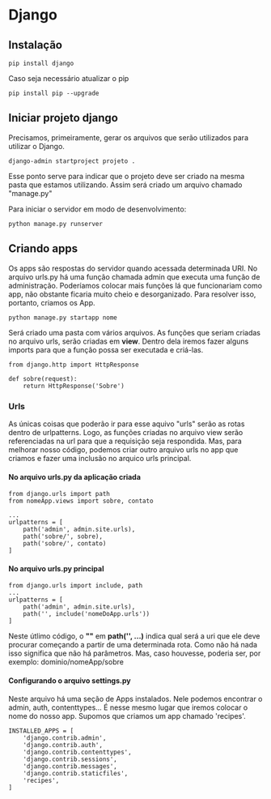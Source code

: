 # Django

## Instalação
```
pip install django
```

Caso seja necessário atualizar o pip
```
pip install pip --upgrade
```

## Iniciar projeto django
Precisamos, primeiramente, gerar os arquivos que serão utilizados para utilizar o Django.
```
django-admin startproject projeto .
```
Esse ponto serve para indicar que o projeto deve ser criado na mesma pasta que estamos utilizando. Assim será criado um arquivo chamado "manage.py"


Para iniciar o servidor em modo de desenvolvimento:
```
python manage.py runserver
```

## Criando apps
Os apps são respostas do servidor quando acessada determinada URI. No arquivo urls.py há uma função chamada admin que executa uma função de administração. Poderíamos colocar mais funções lá que funcionariam como app, não obstante ficaria muito cheio e desorganizado. Para resolver isso, portanto, criamos os App.

```
python manage.py startapp nome
```

Será criado uma pasta com vários arquivos. As funções que seriam criadas no arquivo urls, serão criadas em **view**. Dentro dela iremos fazer alguns imports para que a função possa ser executada e criá-las.
```
from django.http import HttpResponse

def sobre(request):
    return HttpResponse('Sobre')
```

### Urls
As únicas coisas que poderão ir para esse aquivo "urls" serão as rotas dentro de urlpatterns. Logo, as funções criadas no arquivo view serão referenciadas na url para que a requisição seja respondida. Mas, para melhorar nosso código, podemos criar outro arquivo urls no app que criamos e fazer uma inclusão no arquico urls principal.

#### No arquivo urls.py da aplicação criada
```
from django.urls import path
from nomeApp.views import sobre, contato

...
urlpatterns = [
    path('admin', admin.site.urls),
    path('sobre/', sobre),
    path('sobre/', contato)
]
```

#### No arquivo urls.py principal
```
from django.urls import include, path
...
urlpatterns = [
    path('admin', admin.site.urls),
    path('', include('nomeDoApp.urls'))
]
```

Neste útlimo código, o **""** em **path('', ...)** indica qual será a uri que ele deve procurar começando a partir de uma determinada rota. Como não há nada isso significa que não há parâmetros. Mas, caso houvesse, poderia ser, por exemplo: dominio/nomeApp/sobre

#### Configurando o arquivo settings.py
Neste arquivo há uma seção de Apps instalados. Nele podemos encontrar o admin, auth, contenttypes... É nesse mesmo lugar que iremos colocar o nome do nosso app. Supomos que criamos um app chamado 'recipes'. 
```
INSTALLED_APPS = [
    'django.contrib.admin',
    'django.contrib.auth',
    'django.contrib.contenttypes',
    'django.contrib.sessions',
    'django.contrib.messages',
    'django.contrib.staticfiles',
    'recipes',  
]
```